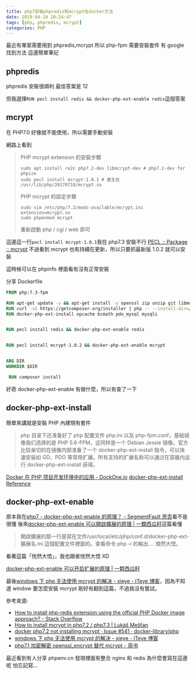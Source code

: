 ```yaml
---
title: php7安裝phpredis和mcrypt在docker方法
date: 2019-04-10 20:24:47
tags: [php, phpredis, mcrypt]
categories: PHP
---
```


最近有專案需要用到 phpredis,mcrypt
所以 php-fpm 需要安裝套件
有 google 找到方法
這邊簡單筆記

<!--more-->

## phpredis

phpredis 安裝很順利
最佳答案是 12

但我選擇`RUN pecl install redis && docker-php-ext-enable redis`這個答案

## mcrypt

在 PHP7.0 好像就不能使用，所以需要手動安裝

網路上看到

> PHP mcrypt extension 的安裝步驟
>
> ```
> sudo apt install re2c php7.2-dev libmcrypt-dev # php7.2-dev for phpize
> sudo pecl install mcrypt-1.0.1 # 產生在 /usr/lib/php/20170718/mcrypt.so
> ```
>
> PHP mcrypt 的設定步驟
>
> ```
> sudo vim /etc/php/7.2/mods-available/mcrypt.ini
> extension=mcrypt.so
> sudo phpenmod mcrypt
> ```
>
> 重新啟動 php / cgi / web 即可

這邊這一行`pecl install mcrypt-1.0.1`我在 php7.3 安裝不行
[PECL :: Package :: mcrypt](https://pecl.php.net/package/mcrypt)
不過看到 mcrypt 也有持續在更新，所以只要抓最新版 1.0.2 就可以安裝

這時候可以在 phpinfo 裡面看有沒有正常安裝

分享 Dockerfile

```dockerfile
FROM php:7.3-fpm

RUN apt-get update -y && apt-get install -y openssl zip unzip git libmcrypt-dev
RUN curl -sS https://getcomposer.org/installer | php -- --install-dir=/usr/local/bin --filename=composer
RUN docker-php-ext-install opcache bcmath pdo_mysql mysqli


RUN pecl install redis && docker-php-ext-enable redis


RUN pecl install mcrypt-1.0.2 && docker-php-ext-enable mcrypt


ARG DIR
WORKDIR $DIR

 RUN composer install

```

好奇 docker-php-ext-enable 有做什麼，所以有查了一下

## docker-php-ext-install

簡單來講就是安裝 PHP 內建現有套件

> php 目录下还准备好了 php 配置文件 php.ini 以及 php-fpm.conf，基础镜像我们选择的是 PHP 5.6-FPM，这同样是一个 Debian Jessie 镜像。官方比较亲切的在镜像内部准备了一个 docker-php-ext-install 指令，可以快速安装如 GD、PDO 等常用扩展。所有支持的扩展名称可以通过在容器内运行 docker-php-ext-install 获得。

[Docker 在 PHP 项目开发环境中的应用 - DockOne.io](http://dockone.io/article/481)
[docker-php-ext-install Reference](https://gist.github.com/giansalex/2776a4206666d940d014792ab4700d80)

## docker-php-ext-enable

原本我在[php7 - docker-php-ext-enable 的原理？ - SegmentFault 思否](https://segmentfault.com/q/1010000017449567)看不是很懂
後來[docker-php-ext-enable 可以開啟擴展的原理 | 一顆西瓜籽](https://huanghantao.github.io/2018/12/21/docker-php-ext-enable%E5%8F%AF%E4%BB%A5%E5%BC%80%E5%90%AF%E6%89%A9%E5%B1%95%E7%9A%84%E5%8E%9F%E7%90%86/)這篇看懂

> 開啟擴展的那一行是寫在文件/usr/local/etc/php/conf.d/docker-php-ext-擴展名.ini 這個配置文件裡面的。查看命令 php -i 的輸出 ... 煥然大悟。

看著這篇「恍然大悟」，我也跟者恍然大悟 XD

[docker-php-ext-enable 可以开启扩展的原理 | 一颗西瓜籽](https://huanghantao.github.io/2018/12/21/docker-php-ext-enable%E5%8F%AF%E4%BB%A5%E5%BC%80%E5%90%AF%E6%89%A9%E5%B1%95%E7%9A%84%E5%8E%9F%E7%90%86/)

最後[windows 下 php 无法使用 mcrypt 的解决 - xieye - ITeye 博客](https://xieye.iteye.com/blog/802509)，因為不知道 window 要怎麼安裝 mcrypt
剛好有翻到這篇，不過我沒有嘗試。

參考來源:

- [How to install php-redis extension using the official PHP Docker image approach? - Stack Overflow](https://stackoverflow.com/questions/31369867/how-to-install-php-redis-extension-using-the-official-php-docker-image-approach)
- [How to install mcrypt in php7.2 / php7.3 | Lukáš Mešťan](https://lukasmestan.com/install-mcrypt-extension-in-php7-2/)
- [docker php7.2 not installing mcrypt · Issue #541 · docker-library/php](https://github.com/docker-library/php/issues/541)
- [windows 下 php 无法使用 mcrypt 的解决 - xieye - ITeye 博客](https://xieye.iteye.com/blog/802509)
- [php7.1 加密解密 openssl_encrypt 替代 mcrypt - 简书](https://www.jianshu.com/p/ad88f1b8b2df)

最近看到有人分享 phpenv.cn
發現裡面有整合 nginx 和 redis
為什麼會寫在這邊呢 怕忘記寫...
